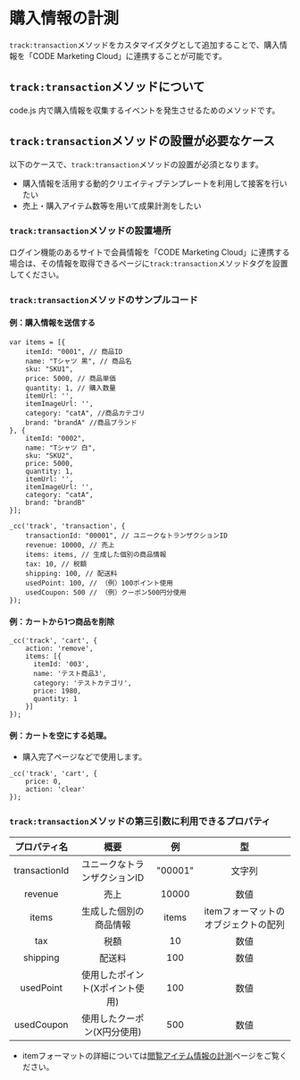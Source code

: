 # 購入情報の計測

``track:transaction``メソッドをカスタマイズタグとして追加することで、購入情報を「CODE Marketing Cloud」に連携することが可能です。

## ``track:transaction``メソッドについて

code.js 内で購入情報を収集するイベントを発生させるためのメソッドです。

## ``track:transaction``メソッドの設置が必要なケース

以下のケースで、``track:transaction``メソッドの設置が必須となります。

- 購入情報を活用する動的クリエイティブテンプレートを利用して接客を行いたい
- 売上・購入アイテム数等を用いて成果計測をしたい

### ``track:transaction``メソッドの設置場所

ログイン機能のあるサイトで会員情報を「CODE Marketing Cloud」に連携する場合は、その情報を取得できるページに``track:transaction``メソッドタグを設置してください。

### ``track:transaction``メソッドのサンプルコード

#### 例：購入情報を送信する

```
var items = [{
    itemId: "0001", // 商品ID
    name: "Tシャツ 黒", // 商品名
    sku: "SKU1",
    price: 5000, // 商品単価
    quantity: 1, // 購入数量
    itemUrl: '',
    itemImageUrl: '',
    category: "catA", //商品カテゴリ
    brand: "brandA" //商品ブランド
}, {
    itemId: "0002",
    name: "Tシャツ 白",
    sku: "SKU2",
    price: 5000,
    quantity: 1,
    itemUrl: '',
    itemImageUrl: '',
    category: "catA",
    brand: "brandB"
}];

_cc('track', 'transaction', {
    transactionId: "00001", // ユニークなトランザクションID
    revenue: 10000, // 売上
    items: items, // 生成した個別の商品情報
    tax: 10, // 税額
    shipping: 100, // 配送料
    usedPoint: 100, // （例）100ポイント使用
    usedCoupon: 500 // （例）クーポン500円分使用
});
```

#### 例：カートから1つ商品を削除

```
_cc('track', 'cart', {
    action: 'remove',
    items: [{
      itemId: '003',
      name: 'テスト商品3',
      category: 'テストカテゴリ',
      price: 1980,
      quantity: 1
    }]
});
```

#### 例：カートを空にする処理。

- 購入完了ページなどで使用します。

```
_cc('track', 'cart', {
    price: 0,
    action: 'clear'
});
```

### ``track:transaction``メソッドの第三引数に利用できるプロパティ

| プロパティ名 | 概要 | 例 | 型 |
|:--------:|:--------:|:--------:|:--------:|
| transactionId | ユニークなトランザクションID | "00001" | 文字列 |
| revenue | 売上 | 10000 | 数値 |
| items | 生成した個別の商品情報 | items | itemフォーマットのオブジェクトの配列 |
| tax | 税額 | 10 | 数値 |
| shipping | 配送料 | 100 | 数値 |
| usedPoint | 使用したポイント(Xポイント使用) | 100 | 数値 |
| usedCoupon | 使用したクーポン(X円分使用) | 500 | 数値 |

- itemフォーマットの詳細については[閲覧アイテム情報の計測](./track-item.html)ページをご覧ください。
